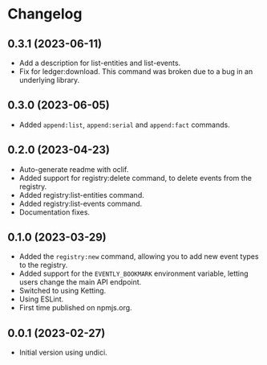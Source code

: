 Changelog
=========

0.3.1 (2023-06-11)
------------------

* Add a description for list-entities and list-events.
* Fix for ledger:download. This command was broken due to a bug in an
  underlying library.


0.3.0 (2023-06-05)
------------------

* Added `append:list`, `append:serial` and `append:fact` commands.


0.2.0 (2023-04-23)
------------------

* Auto-generate readme with oclif.
* Added support for registry:delete command, to delete events from the
  registry.
* Added registry:list-entities command.
* Added registry:list-events command.
* Documentation fixes.


0.1.0 (2023-03-29)
------------------

* Added the `registry:new` command, allowing you to add new event types to the
  registry.
* Added support for the `EVENTLY_BOOKMARK` environment variable, letting users
  change the main API endpoint.
* Switched to using Ketting.
* Using ESLint.
* First time published on npmjs.org.


0.0.1 (2023-02-27)
------------------

* Initial version using undici.
